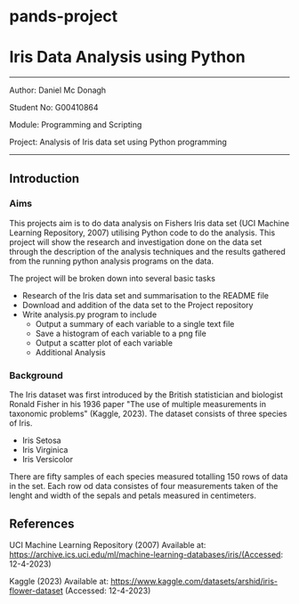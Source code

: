 # pands-project

# **Iris Data Analysis using Python**
---
Author:   Daniel Mc Donagh

Student No: G00410864

Module:     Programming and Scripting

Project:    Analysis of Iris data set using Python programming

---
## Introduction

### Aims

This projects aim is to do data analysis on Fishers Iris data set (UCI Machine Learning Repository, 2007) utilising Python code to do the analysis. This project will show the research and investigation done on the data set through the description of the analysis techniques and the results gathered from the running python analysis programs on the data.

The project will be broken down into several basic tasks 

- Research of the Iris data set and summarisation to the README file
- Download and addition of the data set to the Project repository
-  Write analysis.py program to include
    - Output a summary of each variable to a single text file
    - Save a histogram of each variable to a png file
    - Output a scatter plot of each variable
    - Additional Analysis


### Background
The Iris dataset was first introduced by the British statistician and biologist Ronald Fisher in his 1936 paper "The use of multiple measurements in taxonomic problems" (Kaggle, 2023). The dataset consists of three species of Iris.
- Iris Setosa
- Iris Virginica
- Iris Versicolor

There are fifty samples of each species measured totalling 150 rows of data in the set. Each row od data consistes of four measurements taken of the lenght and width of the sepals and petals measured in centimeters.






## References

UCI Machine Learning Repository (2007) Available at: https://archive.ics.uci.edu/ml/machine-learning-databases/iris/(Accessed: 12-4-2023)

Kaggle (2023) Available at: https://www.kaggle.com/datasets/arshid/iris-flower-dataset (Accessed: 12-4-2023)
